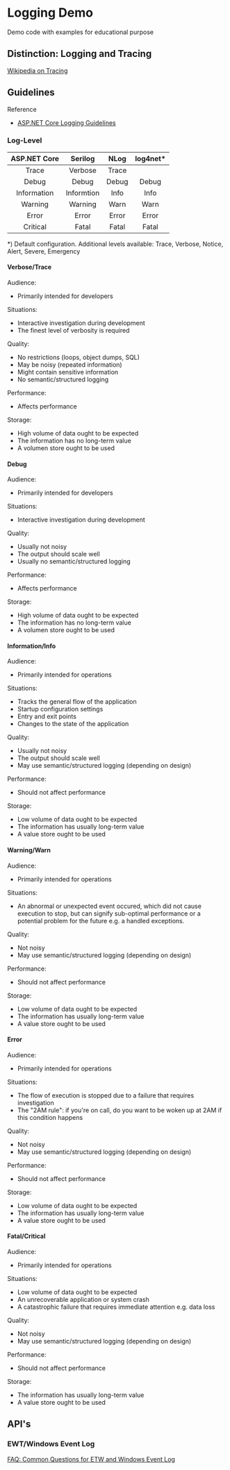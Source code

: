 # Logging Demo

Demo code with examples for educational purpose

## Distinction: Logging and Tracing

[Wikipedia on Tracing](https://en.wikipedia.org/wiki/Tracing_%28software%29)

## Guidelines

Reference
- [ASP.NET Core Logging Guidelines](https://github.com/aspnet/Logging/wiki/Guidelines)

### Log-Level

|ASP.NET Core|Serilog   |NLog |log4net*|
|:----------:|:--------:|:---:|:------:|
|Trace       |Verbose   |Trace|        |
|Debug       |Debug     |Debug|Debug   |
|Information |Informtion|Info |Info    |
|Warning     |Warning   |Warn |Warn    |
|Error       |Error     |Error|Error   |
|Critical    |Fatal     |Fatal|Fatal   |

*) Default configuration. Additional levels available: Trace, Verbose, Notice, Alert, Severe, Emergency 

#### Verbose/Trace

Audience:
- Primarily intended for developers

Situations:
- Interactive investigation during development
- The finest level of verbosity is required

Quality:
- No restrictions (loops, object dumps, SQL)
- May be noisy (repeated information)
- Might contain sensitive information
- No semantic/structured logging

Performance:
- Affects performance

Storage:
- High volume of data ought to be expected
- The information has no long-term value
- A volumen store ought to be used

#### Debug

Audience:
- Primarily intended for developers

Situations:
- Interactive investigation during development

Quality:
- Usually not noisy
- The output should scale well
- Usually no semantic/structured logging

Performance:
- Affects performance

Storage:
- High volume of data ought to be expected
- The information has no long-term value
- A volumen store ought to be used

#### Information/Info

Audience:
- Primarily intended for operations

Situations:
- Tracks the general flow of the application
- Startup configuration settings
- Entry and exit points
- Changes to the state of the application

Quality:
- Usually not noisy
- The output should scale well
- May use semantic/structured logging (depending on design)

Performance:
- Should not affect performance

Storage:
- Low volume of data ought to be expected
- The information has usually long-term value
- A value store ought to be used

#### Warning/Warn

Audience:
- Primarily intended for operations

Situations:
- An abnormal or unexpected event occured, which did not cause execution to stop, but can signify sub-optimal performance or a potential problem for the future e.g. a handled exceptions.

Quality:
- Not noisy
- May use semantic/structured logging (depending on design)

Performance:
- Should not affect performance

Storage:
- Low volume of data ought to be expected
- The information has usually long-term value
- A value store ought to be used

#### Error

Audience:
- Primarily intended for operations

Situations:
- The flow of execution is stopped due to a failure that requires investigation
- The "2AM rule": if you're on call, do you want to be woken up at 2AM if this condition happens

Quality:
- Not noisy
- May use semantic/structured logging (depending on design)

Performance:
- Should not affect performance

Storage:
- Low volume of data ought to be expected
- The information has usually long-term value
- A value store ought to be used

#### Fatal/Critical

Audience:
- Primarily intended for operations

Situations:
- Low volume of data ought to be expected
- An unrecoverable application or system crash
- A catastrophic failure that requires immediate attention e.g. data loss

Quality:
- Not noisy
- May use semantic/structured logging (depending on design)

Performance:
- Should not affect performance

Storage:
- The information has usually long-term value
- A value store ought to be used

## API's

### EWT/Windows Event Log

[FAQ: Common Questions for ETW and Windows Event Log](https://social.msdn.microsoft.com/Forums/en-US/a1aa1350-41a0-4490-9ae3-9b4520aeb9d4/faq-common-questions-for-etw-and-windows-event-log?forum=etw)